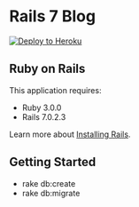 Rails 7 Blog
================

[![Deploy to Heroku](https://www.herokucdn.com/deploy/button.png)](https://heroku.com/deploy)

Ruby on Rails
-------------

This application requires:

- Ruby 3.0.0
- Rails 7.0.2.3

Learn more about [Installing Rails](http://railsapps.github.io/installing-rails.html).

Getting Started
---------------

- rake db:create
- rake db:migrate